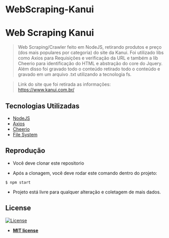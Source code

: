 # WebScraping-Kanui

# Web Scraping Kanui

> Web Scraping/Crawler feito em NodeJS, retirando produtos e preço (dos mais populares por categoria) do site da Kanui. Foi utilizado libs como Axios para Requisições e verificação da URL e também a lib Cheerio para identificação do HTML e abstração do core do Jquery. Além disso foi gravado todo o conteúdo retirado todo o conteúdo e gravado em um arquivo .txt utilizando a tecnologia fs.

> Link do site que foi retirada as informações: https://www.kanui.com.br/


## Tecnologias Utilizadas
- <a href="https://nodejs.org/en/">NodeJS</a>
- <a href="https://github.com/axios/axios">Axios</a>
- <a href="https://github.com/cheeriojs/cheerio">Cheerio</a>
- <a href="https://nodejs.org/api/fs.html">File System</a>


## Reprodução

- Você deve clonar este repositorio

- Após a clonagem, você deve rodar este comando dentro do projeto:
>

```shell
$ npm start
```

- Projeto está livre para qualquer alteração e coletagem de mais dados.

## License

[![License](http://img.shields.io/:license-mit-blue.svg?style=flat-square)](http://badges.mit-license.org)

- **[MIT license](http://opensource.org/licenses/mit-license.php)**
